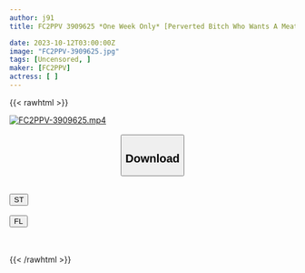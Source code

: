 ```yaml
---
author: j91
title: FC2PPV 3909625 *One Week Only* [Perverted Bitch Who Wants A Meat Urinal ♡] A 24-Year-Old Short And Sullen Welfare Worker. Fainting And Incontinence Acme In Electric Massager & Vibrator Hell!! Gangimari Fuckin With Long Paco!! [Half-Crying Crazy Sobbing Orgasm] [cen]

date: 2023-10-12T03:00:00Z
image: "FC2PPV-3909625.jpg"
tags: [Uncensored, ]
maker: [FC2PPV]
actress: [ ]
---
```



{{< rawhtml >}}

<div class="video" data-videoid="eaP1MBJzM3CYyKv">
    <a href="javascript:;">
        <img src="https://my.j91.asia/posts/FC2PPV-3909625/FC2PPV-3909625.jpg" width="WIDTH" height="HEIGHT" alt="FC2PPV-3909625.mp4" loading="lazy">
    </a>
</div>

<script type="text/javascript" src="https://j91.asia/asset/on-demand-st.js"></script>

<br>
  <link rel="stylesheet" href="https://j91.asia/asset/bs5.css">
  
  <center>
  <button class="btn btn-primary" type="button" data-bs-toggle="collapse" data-bs-target=".multi-collapse" aria-expanded="false" aria-controls="multiCollapseExample1 multiCollapseExample2"><h2>Download</h2></button></center>
</p>
<div class="row">
  <div class="col">
    <div class="collapse multi-collapse" id="multiCollapseExample1">
      <div class="card card-body">
	      	      <br>
<div class="buttons">  
<a href="https://streamtape.to/v/eaP1MBJzM3CYyKv"><button class="btn-hover color-3"><i class="fa fa-download"></i> ST</button></a></div>
    </div>
  </div>
</div>
  <div class="col">
    <div class="collapse multi-collapse" id="multiCollapseExample2">
      <div class="card card-body">
	      <br>
<div class="buttons">
    <a href="https://filelions.online/f/84dds3pjphq5"><button class="btn-hover color-9"><i class="fa fa-download"></i> FL</button></a></div>
<br><br>
      </div>
    </div>
  </div>
</div>

{{< /rawhtml >}}